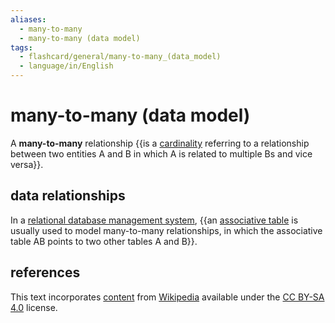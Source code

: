 ```yaml
---
aliases:
  - many-to-many
  - many-to-many (data model)
tags:
  - flashcard/general/many-to-many_(data_model)
  - language/in/English
---
```


# many-to-many (data model)

A __many-to-many__ relationship {{is a [cardinality](cardinality%20(data%20modeling).md) referring to a relationship between two entities A and B in which A is related to multiple Bs and vice versa}}. <!--SR:!2026-06-06,741,310-->

## data relationships

In a [relational database management system](relational%20database.md#RDBMS), {{an [associative table](associative%20entity.md) is usually used to model many-to-many relationships, in which the associative table AB points to two other tables A and B}}. <!--SR:!2026-05-16,724,310-->

## references

This text incorporates [content](https://en.wikipedia.org/wiki/many-to-many_(data_model)) from [Wikipedia](Wikipedia.md) available under the [CC BY-SA 4.0](https://creativecommons.org/licenses/by-sa/4.0/) license.
